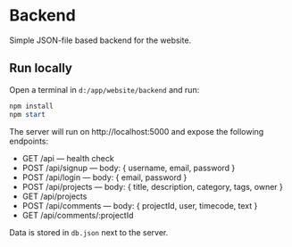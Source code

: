 # Backend

Simple JSON-file based backend for the website.

## Run locally

Open a terminal in `d:/app/website/backend` and run:

```powershell
npm install
npm start
```

The server will run on http://localhost:5000 and expose the following endpoints:

- GET /api — health check
- POST /api/signup — body: { username, email, password }
- POST /api/login — body: { email, password }
- POST /api/projects — body: { title, description, category, tags, owner }
- GET /api/projects
- POST /api/comments — body: { projectId, user, timecode, text }
- GET /api/comments/:projectId

Data is stored in `db.json` next to the server.
